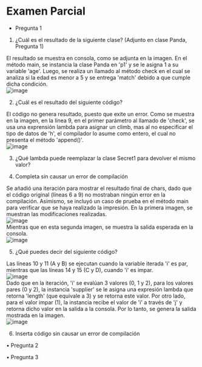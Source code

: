 # Examen Parcial

- Pregunta 1

1. ¿Cuál es el resultado de la siguiente clase? (Adjunto en clase Panda, Pregunta 1)

El resultado se muestra en consola, como  se adjunta en la imagen. En el método main, se instancia la clase Panda en 'p1' y se le asigna 1 a su variable 'age'. Luego, se realiza un llamado al método check en el cual se analiza si la edad es menor a 5 y se entrega 'match' debido a que cumple dicha condición.\
![image](https://user-images.githubusercontent.com/57854488/201108412-047ce103-3179-4ba8-aad5-e3c927d53fc4.png)

2. ¿Cuál es el resultado del siguiente código?

El código no genera resultado, puesto que exite un error. Como se muestra en la imagen, en la línea 9, en el primer parámetro al llamado de 'check', se usa una exprensión lambda para asignar un climb, mas al no especificar el tipo de datos de 'h', el compilador lo asume como entero, el cual no presenta el método 'append()'.\
![image](https://user-images.githubusercontent.com/57854488/201109108-9075ced6-22fd-438d-808b-268fd3169a02.png)

3. ¿Qué lambda puede reemplazar la clase Secret1 para devolver el mismo valor?


4. Completa sin causar un error de compilación

Se añadió una iteración para mostrar el resultado final de chars, dado que el código original (líneas 6 a 9) no mostraban ningún error en la compilación. Asimismo, se incluyó un caso de prueba en el método main para verificar que se haya realizado la impresión. En la primera imagen, se muestran las modificaciones realizadas.\
![image](https://user-images.githubusercontent.com/57854488/201112608-a1436a55-ccf2-48db-8c0c-d22fa12c3c45.png)\
Mientras que en esta segunda imagen, se muestra la salida esperada en la consola.\
![image](https://user-images.githubusercontent.com/57854488/201113052-a0d7dd35-f8f2-4541-8eba-9e1b392cd314.png)

5. ¿Qué puedes decir del siguiente código?

Las líneas 10 y 11 (A y B) se ejecutan cuando la variable iterada 'i' es par, mientras que las líneas 14 y 15 (C y D), cuando 'i' es impar.\
![image](https://user-images.githubusercontent.com/57854488/201114409-264c39e4-fcd8-4c16-b06f-f50f3eea6162.png)\
Dado que en la iteración, 'i' se evalúan 3 valores (0, 1 y 2), para los valores pares (0 y 2), la instancia 'supplier' se le asigna una expresión lambda que retorna 'length' (que equivale a 3) y se retorna este valor. Por otro lado, para el valor impar (1), la instancia recibe el valor de 'i' a través de 'j' y retorna dicho valor en la salida a la consola. Por lo tanto, se genera la salida mostrada en la imagen.\
![image](https://user-images.githubusercontent.com/57854488/201114441-0a70ccb1-4875-4bd0-94a1-d8e83f1a72fd.png)

6. Inserta código sin causar un error de compilación




• Pregunta 2





• Pregunta 3
